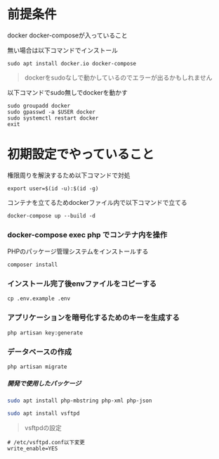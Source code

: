 # 前提条件

docker docker-composeが入っていること

無い場合は以下コマンドでインストール
```
sudo apt install docker.io docker-compose
```

> dockerをsudoなしで動かしているのでエラーが出るかもしれません

以下コマンドでsudo無しでdockerを動かす
```
sudo groupadd docker
sudo gpasswd -a $USER docker
sudo systemctl restart docker
exit
```

# 初期設定でやっていること

権限周りを解決するため以下コマンドで対処
```
export user=$(id -u):$(id -g)
```

コンテナを立てるためdockerファイル内で以下コマンドで立てる
```
docker-compose up --build -d
```

### docker-compose exec php でコンテナ内を操作

PHPのパッケージ管理システムをインストールする
```
composer install
```

### インストール完了後envファイルをコピーする
```
cp .env.example .env
```

### アプリケーションを暗号化するためのキーを生成する
```
php artisan key:generate
```

### データベースの作成

```
php artisan migrate
```

##### 開発で使用したパッケージ

```development.sh
sudo apt install php-mbstring php-xml php-json

sudo apt install vsftpd
```

> vsftpdの設定

```
# /etc/vsftpd.conf以下変更
write_enable=YES
```
